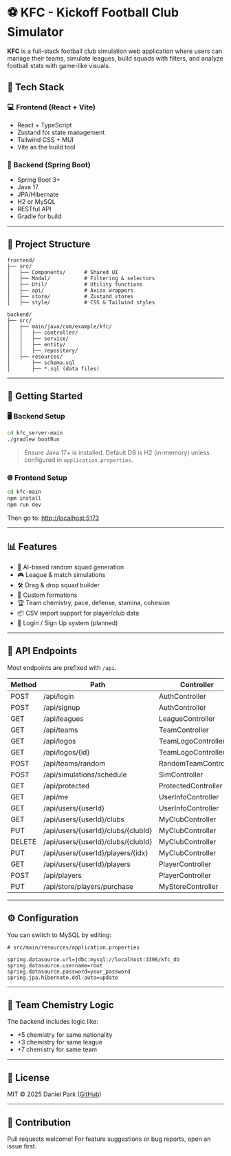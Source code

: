 # ⚽ KFC - Kickoff Football Club Simulator

**KFC** is a full-stack football club simulation web application where users can manage their teams, simulate leagues, build squads with filters, and analyze football stats with game-like visuals.

## 🧱 Tech Stack

### 💻 Frontend (React + Vite)
- React + TypeScript
- Zustand for state management
- Tailwind CSS + MUI
- Vite as the build tool

### 🚀 Backend (Spring Boot)
- Spring Boot 3+
- Java 17
- JPA/Hibernate
- H2 or MySQL
- RESTful API
- Gradle for build

---

## 📁 Project Structure

```
frontend/
├── src/
│   ├── Components/      # Shared UI
│   ├── Modal/           # Filtering & selectors
│   ├── Util/            # Utility functions
│   ├── api/             # Axios wrappers
│   ├── store/           # Zustand stores
│   ├── style/           # CSS & Tailwind styles

backend/
├── src/
│   ├── main/java/com/example/kfc/
│   │   ├── controller/
│   │   ├── service/
│   │   ├── entity/
│   │   ├── repository/
│   ├── resources/
│       ├── schema.sql
│       ├── *.sql (data files)
```

---

## 🚀 Getting Started

### 🖥 Backend Setup

```bash
cd kfc_server-main
./gradlew bootRun
```

> Ensure Java 17+ is installed. Default DB is H2 (in-memory) unless configured in `application.properties`.

### 🌐 Frontend Setup

```bash
cd kfc-main
npm install
npm run dev
```

Then go to: [http://localhost:5173](http://localhost:5173)

---

## 📊 Features

- 🧠 AI-based random squad generation
- 🎮 League & match simulations
- 🛠 Drag & drop squad builder
- 📝 Custom formations
- 🏆 Team chemistry, pace, defense, stamina, cohesion
- 📦 CSV import support for player/club data
- 🔐 Login / Sign Up system (planned)

---

## 📡 API Endpoints

Most endpoints are prefixed with `/api`.

| Method   | Path                                      | Controller            |
|----------|-------------------------------------------|------------------------|
| POST     | /api/login                                | AuthController         |
| POST     | /api/signup                               | AuthController         |
| GET      | /api/leagues                              | LeagueController       |
| GET      | /api/teams                                | TeamController         |
| GET      | /api/logos                                | TeamLogoController     |
| GET      | /api/logos/{id}                           | TeamLogoController     |
| POST     | /api/teams/random                         | RandomTeamController   |
| POST     | /api/simulations/schedule                 | SimController          |
| GET      | /api/protected                            | ProtectedController    |
| GET      | /api/me                                   | UserInfoController     |
| GET      | /api/users/{userId}                       | UserInfoController     |
| GET      | /api/users/{userId}/clubs                 | MyClubController       |
| PUT      | /api/users/{userId}/clubs/{clubId}        | MyClubController       |
| DELETE   | /api/users/{userId}/clubs/{clubId}        | MyClubController       |
| PUT      | /api/users/{userId}/players/{idx}         | MyClubController       |
| GET      | /api/users/{userId}/players               | PlayerController       |
| POST     | /api/players                              | PlayerController       |
| PUT      | /api/store/players/purchase               | MyStoreController      |

---

## ⚙️ Configuration

You can switch to MySQL by editing:

```properties
# src/main/resources/application.properties

spring.datasource.url=jdbc:mysql://localhost:3306/kfc_db
spring.datasource.username=root
spring.datasource.password=your_password
spring.jpa.hibernate.ddl-auto=update
```

---

## 🧠 Team Chemistry Logic

The backend includes logic like:

- +5 chemistry for same nationality
- +3 chemistry for same league
- +7 chemistry for same team

---

## 📜 License

MIT © 2025 Daniel Park ([GitHub](https://github.com/tpark02))

---

## 🤝 Contribution

Pull requests welcome! For feature suggestions or bug reports, open an issue first.
